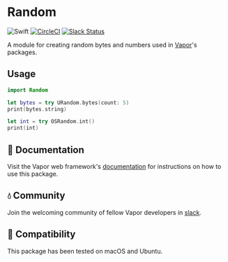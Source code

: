# Random

![Swift](http://img.shields.io/badge/swift-3.1-brightgreen.svg)
[![CircleCI](https://circleci.com/gh/vapor/random.svg?style=shield)](https://circleci.com/gh/vapor/random)
[![Slack Status](http://vapor.team/badge.svg)](http://vapor.team)

A module for creating random bytes and numbers used in [Vapor](https://github.com/vapor/vapor)'s packages.

## Usage

```swift
import Random

let bytes = try URandom.bytes(count: 5)
print(bytes.string)

let int = try OSRandom.int()
print(int)
```

## 📖 Documentation

Visit the Vapor web framework's [documentation](http://docs.vapor.codes) for instructions on how to use this package. 

## 💧 Community

Join the welcoming community of fellow Vapor developers in [slack](http://vapor.team).

## 🔧 Compatibility

This package has been tested on macOS and Ubuntu.
